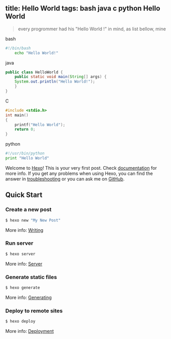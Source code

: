 title: Hello World
tags: bash java c python Hello World
---
> every progrommer had his "Hello World !" in mind, as list bellow, mine 

bash 

``` sh
#!/bin/bash
    echo "Hello World!"
```

java 

```java
public class HelloWorld {
    public static void main(String[] args) {
	System.out.println("Hello World!");
    }
}
```
C 

```c
#include <stdio.h>
int main()
{
    printf("Hello World");
    return 0;
}
```

python 

``` python
#!/usr/bin/python
print "Hello World"

```


Welcome to [Hexo](http://hexo.io/)! This is your very first post. Check [documentation](http://hexo.io/docs/) for more info. If you get any problems when using Hexo, you can find the answer in [troubleshooting](http://hexo.io/docs/troubleshooting.html) or you can ask me on [GitHub](https://github.com/hexojs/hexo/issues).


## Quick Start

### Create a new post

``` bash
$ hexo new "My New Post"
```

More info: [Writing](http://hexo.io/docs/writing.html)

### Run server

``` bash
$ hexo server
```

More info: [Server](http://hexo.io/docs/server.html)

### Generate static files

``` bash
$ hexo generate
```

More info: [Generating](http://hexo.io/docs/generating.html)

### Deploy to remote sites

``` bash
$ hexo deploy
```

More info: [Deployment](http://hexo.io/docs/deployment.html)
